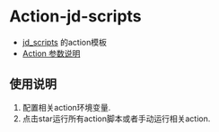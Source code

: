 # Action-jd-scripts

- [jd_scripts](https://github.com/zsh35/jd_scripts) 的action模板
- [Action 参数说明](https://github.com/zsh35/jd_scripts/blob/master/githubAction.md)

## 使用说明

1. 配置相关action环境变量.
2. 点击star运行所有action脚本或者手动运行相关action.
